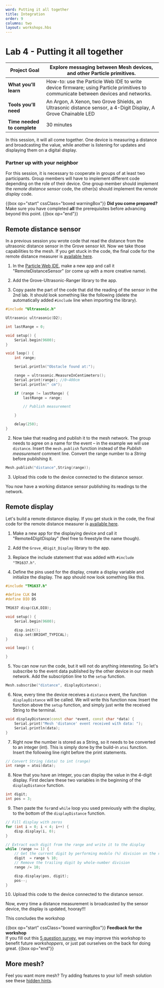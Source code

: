 ```yaml
---
word: Putting it all together
title: Integration
order: 9
columns: two
layout: workshops.hbs
---
```


# Lab 4 - Putting it all together

| **Project Goal**            | Explore messaging between Mesh devices, and other Particle primitives.                                                            |
| --------------------------- | --------------------------------------------------------------------------------------------------------------------------------- |
| **What you’ll learn**       | How-to: use the Particle Web IDE to write device firmware; using Particle primitives to communicate between devices and networks. |
| **Tools you’ll need**       | An Argon, A Xenon, two Grove Shields, an Ultrasonic distance sensor, a 4-Digit Display, A Grove Chainable LED         |
| **Time needed to complete** | 30 minutes                                                                                                                        |

In this session, it will all come together. One device is measuring a distance and broadcasting the value, while another is listening for updates and displaying them on a digital display.

### Partner up with your neighbor

For this session, it is necessary to cooperate in groups of at least two participants. Group members will have to implement different code depending on the role of their device. One group member should implement the _remote distance sensor_ code, the other(s) should implement the _remote display_ code.

{{box op="start" cssClass="boxed warningBox"}}
**Did you come prepared?**</br>
Make sure you have completed **all** the prerequisites before advancing beyond this point.
{{box op="end"}}

## Remote distance sensor

In a previous session you wrote code that read the distance from the ultrasonic distance sensor in the Grove sensor kit. Now we take those capabilities to the mesh. If you get stuck in the code, the final code for the remote distance measurer is [available here](https://go.particle.io/shared_apps/5c0718d14e3594c0cf00082f).

1. In the [Particle Web IDE](https://build.particle.io), make a new app and call it "RemoteDistanceSensor" (or come up with a more creative name).

2. Add the Grove-Ultrasonic-Ranger library to the app.

3. Copy paste the part of the code that did the reading of the sensor in the 2nd lab. It should look something like the following (delete the automatically added `#include` line when importing the library).
```cpp
#include "Ultrasonic.h"

Ultrasonic ultrasonic(D2);

int lastRange = 0;

void setup() {
    Serial.begin(9600);
}

void loop() {
	int range;

	Serial.println("Obstacle found at:");

	range = ultrasonic.MeasureInCentimeters();
	Serial.print(range); //0~400cm
	Serial.println(" cm");

	if (range != lastRange) {
	    lastRange = range;

        // Publish measurement

	}

	delay(250);
}
```
2. Now take that reading and publish it to the mesh network. The group needs to agree on a name for the event – in the example we will use `distance`. Insert the `mesh.publish` function instead of the _Publish measurement_ comment line. Convert the range number to a _String_ before publishing it.
```cpp
Mesh.publish("distance",String(range));
```
3. Upload this code to the device connected to the distance sensor.

You now have a working distance sensor publishing its readings to the network.

## Remote display

Let's build a remote distance display. If you get stuck in the code, the final code for the remote distance measurer is [available here](https://go.particle.io/shared_apps/5c0711444e3594b2630006e0).

1. Make a new app for the displaying device and call it "Remote4DigitDisplay" (feel free to freestyle the name though).

2. Add the `Grove_4Digit_Display` library to the app.

3. Replace the include statement that was added with `#include "TM1637.h"`.

4. Define the pins used for the display, create a display variable and initialize the display. The app should now look something like this.
```cpp
#include "TM1637.h"

#define CLK D4
#define DIO D5

TM1637 disp(CLK,DIO);

void setup() {
	Serial.begin(9600);

	disp.init();
    disp.set(BRIGHT_TYPICAL);
}

void loop() {

}
```
5. You can now run the code, but it will not do anything interesting. So let's subscribe to the event data published by the other device in our mesh network. Add the subscription line to the `setup` function.
```cpp
Mesh.subscribe("distance", displayDistance);
```
6. Now, every time the device receives a `distance` event, the function `displayDistance` will be called. We will write this function now. Insert the function above the `setup` function, and simply just write the received String to the terminal.
```cpp
void displayDistance(const char *event, const char *data) {
    Serial.print("Mesh 'distance' event received with data: ");
    Serial.println(data);
}
```
7. Right now the number is stored as a String, so it needs to be converted to an integer (int). This is simply done by the build-in `atoi` function. Insert the following line right before the print statements.
```cpp
// Convert String (data) to int (range)
int range = atoi(data);
```
8. Now that you have an integer, you can display the value in the 4-digit display. First declare these two variables in the beginning of the `displayDistance` function.
```cpp
int digit;
int pos = 3;
```
9. Then paste the `for`and `while` loop you used previously with the display, to the bottom of the `displayDistance` function.
```cpp
// Fill display with zeros
for (int i = 0; i < 4; i++) {
    disp.display(i, 0);
}

// Extract each digit from the range and write it to the display
while (range >= 1) {
    // Get the current digit by performing modulo (%) division on the range
    digit  = range % 10;
    // Remove the trailing digit by whole-number division
    range /= 10;

    disp.display(pos, digit);
    pos--;
}
```
10. Upload this code to the device connected to the distance sensor.

Now, every time a distance measurement is broadcasted by the sensor device, the display is updated, hooray!!!

This concludes the workshop

{{box op="start" cssClass="boxed warningBox"}}
**Feedback for the workshop**</br>
If you fill out this [5 question survey](https://particleiot.typeform.com/to/JiF8xM), we may improve this workshop to benefit future _workshoppers_, or just pat ourselves on the back for doing great.
{{box op="end"}}


## More mesh?

Feel you want more mesh? Try adding features to your IoT mesh solution see these [hidden hints](/workshops/mesh-101-workshop/extra/).
